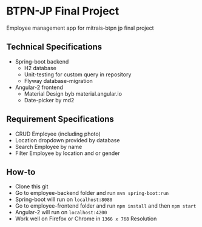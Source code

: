 # BTPN-JP Final Project
Employee management app for mitrais-btpn jp final project

## Technical Specifications
* Spring-boot backend
    * H2 database
    * Unit-testing for custom query in repository
    * Flyway database-migration
* Angular-2 frontend
    * Material Design byb material.angular.io
    * Date-picker by md2

## Requirement Specifications
* CRUD Employee (including photo)
* Location dropdown provided by database
* Search Employee by name
* Filter Employee by location and or gender

## How-to
* Clone this git
* Go to employee-backend folder and run `mvn spring-boot:run`
* Spring-boot will run on `localhost:8080`
* Go to employee-frontend folder and run `npm install` and then `npm start`
* Angular-2 will run on `localhost:4200`
* Work well on Firefox or Chrome in `1366 x 768` Resolution
